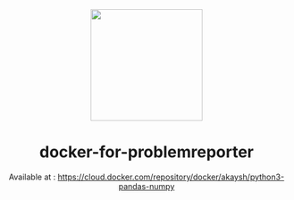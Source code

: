 <div align="center">
<img src="afh-docker.png" height="200" />

<h1>docker-for-problemreporter</h1>

Available at : https://cloud.docker.com/repository/docker/akaysh/python3-pandas-numpy
</div>
